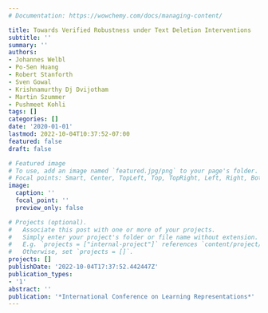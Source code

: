 ```yaml
---
# Documentation: https://wowchemy.com/docs/managing-content/

title: Towards Verified Robustness under Text Deletion Interventions
subtitle: ''
summary: ''
authors:
- Johannes Welbl
- Po-Sen Huang
- Robert Stanforth
- Sven Gowal
- Krishnamurthy Dj Dvijotham
- Martin Szummer
- Pushmeet Kohli
tags: []
categories: []
date: '2020-01-01'
lastmod: 2022-10-04T10:37:52-07:00
featured: false
draft: false

# Featured image
# To use, add an image named `featured.jpg/png` to your page's folder.
# Focal points: Smart, Center, TopLeft, Top, TopRight, Left, Right, BottomLeft, Bottom, BottomRight.
image:
  caption: ''
  focal_point: ''
  preview_only: false

# Projects (optional).
#   Associate this post with one or more of your projects.
#   Simply enter your project's folder or file name without extension.
#   E.g. `projects = ["internal-project"]` references `content/project/deep-learning/index.md`.
#   Otherwise, set `projects = []`.
projects: []
publishDate: '2022-10-04T17:37:52.442447Z'
publication_types:
- '1'
abstract: ''
publication: '*International Conference on Learning Representations*'
---
```

